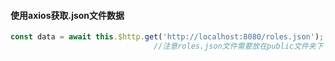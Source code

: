 ####  使用axios获取.json文件数据

```js
const data = await this.$http.get('http://localhost:8080/roles.json');
								//注意roles.json文件需要放在public文件夹下
```

